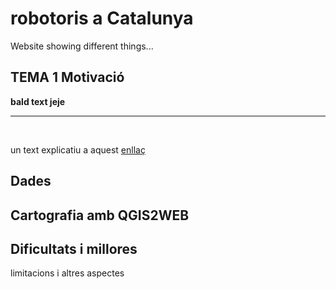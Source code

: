 # robotoris a Catalunya

Website showing different things...

## TEMA 1 Motivació

**bald text jeje**

---

<br>

un text explicatiu a aquest [enllaç](https://campusvirtual.urv.cat/course/view.php?id=89624) 

## Dades

## Cartografia amb QGIS2WEB

## Dificultats i millores
limitacions i altres aspectes



